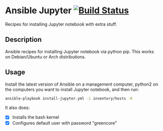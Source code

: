 # Ansible Jupyter [![Build Status](https://travis-ci.org/fede2cr/ansible_jupyter.svg?branch=master)](https://travis-ci.org/fede2cr/ansible_jupyter)


Recipes for installing Jupyter notebook with extra stuff.

## Description

Ansible recipes for installing Jupyter notebook via python pip. This works on Debian/Ubuntu or Arch distributions.

## Usage

Install the latest version of Ansible on a management computer, python2 on the computers you want to install Jupyter notebook, and then run:

```bash
ansible-playbook install-jupyter.yml -i inventory/hosts -K
```

It also does:

- [x] Installs the bash kernel
- [x] Configures default user with password "greencore"
